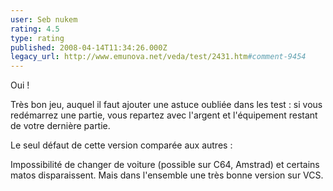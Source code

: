 ```yaml
---
user: Seb nukem
rating: 4.5
type: rating
published: 2008-04-14T11:34:26.000Z
legacy_url: http://www.emunova.net/veda/test/2431.htm#comment-9454
---
```

Oui !

Très bon jeu, auquel il faut ajouter une astuce oubliée dans les test : si vous redémarrez une partie, vous repartez avec l'argent et l'équipement restant de votre dernière partie.

Le seul défaut de cette version comparée aux autres :

Impossibilité de changer de voiture (possible sur C64, Amstrad) et certains matos disparaissent. Mais dans l'ensemble une très bonne version sur VCS.